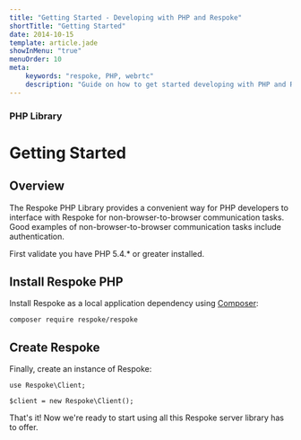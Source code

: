 ```yaml
---
title: "Getting Started - Developing with PHP and Respoke"
shortTitle: "Getting Started"
date: 2014-10-15
template: article.jade
showInMenu: "true"
menuOrder: 10
meta:
    keywords: "respoke, PHP, webrtc"
    description: "Guide on how to get started developing with PHP and Respoke."
---
```


### PHP Library
# Getting Started

## Overview

The Respoke PHP Library provides a convenient way for PHP developers to interface with Respoke for
non-browser-to-browser communication tasks. Good examples of non-browser-to-browser communication tasks include
authentication.

First validate you have PHP 5.4.* or greater installed.

## Install Respoke PHP

Install Respoke as a local application dependency using [Composer](https://getcomposer.org/):

    composer require respoke/respoke

## Create Respoke

Finally, create an instance of Respoke:

    use Respoke\Client;

    $client = new Respoke\Client();

That's it! Now we're ready to start using all this Respoke server library has to offer.
